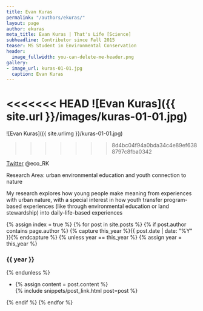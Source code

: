 ```yaml
---
title: Evan Kuras
permalink: "/authors/ekuras/"
layout: page
author: ekuras
meta_title: Evan Kuras | That's Life [Science]
subheadline: Contributor since Fall 2015
teaser: MS Student in Environmental Conservation
header:
  image_fullwidth: you-can-delete-me-header.png
gallery:
- image_url: kuras-01-01.jpg
  caption: Evan Kuras
---
```


<<<<<<< HEAD
![Evan Kuras]({{ site.url }}/images/kuras-01-01.jpg)
=======
![Evan Kuras]({{ site.urlimg }}/kuras-01-01.jpg)
>>>>>>> 8d4bc04f94a0bda34c4e89ef6388797c8fba0342

[Twitter](www.twitter.com/eco_RK) @eco_RK

Research Area: urban environmental education and youth connection to nature

My research explores how young people make meaning from experiences with urban nature, with a special interest in how youth transfer program-based experiences (like through environmental education or land stewardship) into daily-life-based experiences

{% assign index = true %}
{% for post in site.posts %}
{% if post.author contains page.author %}
{% capture this_year %}{{ post.date | date: "%Y" }}{% endcapture %}
{% unless year == this_year %}
{% assign year = this_year %}
<h3>{{ year }}</h3>
{% endunless %}
<ul style="list-style-type:disc">
 <li> 
 {% assign content = post.content %} 
 <article>
 {% include snippets/post_link.html post=post %}
 </article>
 </li>
</ul>
{% endif %}
{% endfor %}
